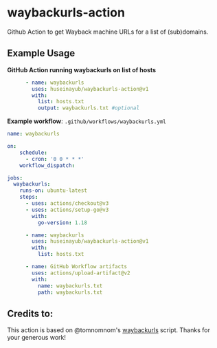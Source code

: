 # waybackurls-action
Github Action to get Wayback machine URLs for a list of (sub)domains.

Example Usage
-----

**GitHub Action running waybackurls on list of hosts**

```yaml
      - name: waybackurls
        uses: huseinayub/waybackurls-action@v1
        with:
          list: hosts.txt
          output: waybackurls.txt #optional
```


**Example workflow**: `.github/workflows/waybackurls.yml`


```yaml
name: waybackurls

on:
    schedule:
      - cron: '0 0 * * *'
    workflow_dispatch:

jobs:
  waybackurls:
    runs-on: ubuntu-latest
    steps:
      - uses: actions/checkout@v3
      - uses: actions/setup-go@v3
        with:
          go-version: 1.18

      - name: waybackurls
        uses: huseinayub/waybackurls-action@v1
        with:
          list: hosts.txt

      - name: GitHub Workflow artifacts
        uses: actions/upload-artifact@v2
        with:
          name: waybackurls.txt
          path: waybackurls.txt
```

## Credits to:

This action is based on @tomnomnom's [waybackurls](https://github.com/tomnomnom/waybackurls) script.
Thanks for your generous work!